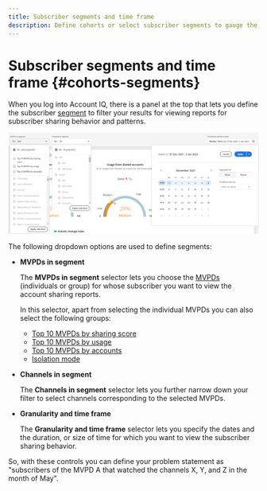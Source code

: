 ```yaml
---
title: Subscriber segments and time frame
description: Define cohorts or select subscriber segments to gauge the account sharing possibilities and patterns of your channel viewers to use graphical tools and reports in Account IQ.
---
```


# Subscriber segments and time frame {#cohorts-segments}

When you log into Account IQ, there is a panel at the top that lets you define the subscriber [segment](/help/AccountIQ/product-concepts.md#segment-segmet-def) to filter your results for viewing reports for subscriber sharing behavior and patterns.

![](assets/filter-panel.png)

The following dropdown options are used to define segments:

* **MVPDs in segment**

  The **MVPDs in segment** selector lets you choose the [MVPDs](/help/AccountIQ/product-concepts.md#mvpd-def) (individuals or group) for whose subscriber you want to view the account sharing reports.

  In this selector, apart from selecting the individual MVPDs you can also select the following groups:
  * [Top 10 MVPDs by sharing score](/help/AccountIQ/product-concepts.md#top-mvpds-def)
  * [Top 10 MVPDs by usage](/help/AccountIQ/product-concepts.md#top-mvpds-def)
  * [Top 10 MVPDs by accounts](/help/AccountIQ/product-concepts.md#top-mvpds-def)
  * [Isolation mode](/help/AccountIQ/isolation-mode.md)

* **Channels in segment**

  The **Channels in segment** selector lets you further narrow down your filter to select channels corresponding to the selected MVPDs.

  <!--For example, you can define your segment as the "subscribers of the MVPD A that watched the channels X, Y, and Z".-->

* **Granularity and time frame**
  
  The **Granularity and time frame** selector lets you specify the dates and the duration, or size of time for which you want to view the subscriber sharing behavior.
  
So, with these controls you can define your problem statement as "subscribers of the MVPD A that watched the channels X, Y, and Z in the month of May".
